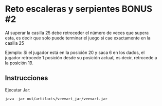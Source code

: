 # Reto escaleras y serpientes BONUS #2
Al superar la casilla 25 debe retroceder el número de veces que supera esta, es decir
que solo puede terminar el juego si cae exactamente en la casilla 25

Ejemplo: Si el jugador está en la posición 20 y saca 6 en los dados, el jugador retrocede 1 posición desde su posición
actual, es decir, retrocede a la posición 19.
## Instrucciones
Ejecutar Jar:

`java -jar out/artifacts/veevart_jar/veevart.jar`
